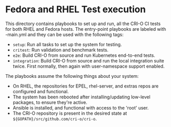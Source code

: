 # Fedora and RHEL Test execution

This directory contains playbooks to set up and run, all the CRI-O CI tests
for both RHEL and Fedora hosts. The entry-point playbooks are labeled with <test>-main.yml 
and they can be used with the following tags:

 - `setup`: Run all tasks to set up the system for testing.
 - `critest`: Run validation and benchmark tests.
 - `e2e`: Build CRI-O from source and run Kubernetes end-to-end tests.
 - `integration`: Build CRI-O from source and run the local integration suite twice.
                  First normally, then again with user-namespace support enabled.

The playbooks assume the following things about your system:

 - On RHEL, the repositories for EPEL, rhel-server, and extras repos are configured and functional.
 - The system has been rebooted after installing/updating low-level packages, to ensure they're active.
 - Ansible is installed, and functional with access to the 'root' user.
 - The CRI-O repository is present in the desired state at `${GOPATH}/src/github.com/cri-o/cri-o`.
